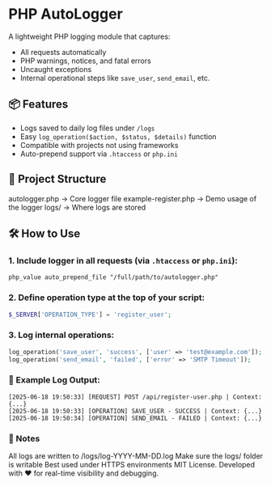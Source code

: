 # PHP AutoLogger

A lightweight PHP logging module that captures:

- All requests automatically
- PHP warnings, notices, and fatal errors
- Uncaught exceptions
- Internal operational steps like `save_user`, `send_email`, etc.

## 📦 Features

- Logs saved to daily log files under `/logs`
- Easy `log_operation($action, $status, $details)` function
- Compatible with projects not using frameworks
- Auto-prepend support via `.htaccess` or `php.ini`

## 📂 Project Structure

autologger.php → Core logger file
example-register.php → Demo usage of the logger
logs/ → Where logs are stored



## 🛠 How to Use

### 1. Include logger in all requests (via `.htaccess` or `php.ini`):

```
php_value auto_prepend_file "/full/path/to/autologger.php"
```


### 2. Define operation type at the top of your script:

```php
$_SERVER['OPERATION_TYPE'] = 'register_user';
```

### 3. Log internal operations:

```php
log_operation('save_user', 'success', ['user' => 'test@example.com']);
log_operation('send_email', 'failed', ['error' => 'SMTP Timeout']);
```

### 📁 Example Log Output:

```
[2025-06-18 19:50:33] [REQUEST] POST /api/register-user.php | Context: {...}
[2025-06-18 19:50:33] [OPERATION] SAVE_USER - SUCCESS | Context: {...}
[2025-06-18 19:50:34] [OPERATION] SEND_EMAIL - FAILED | Context: {...}
```

### 🔐 Notes
All logs are written to /logs/log-YYYY-MM-DD.log
Make sure the logs/ folder is writable
Best used under HTTPS environments
MIT License. Developed with ❤️ for real-time visibility and debugging.

